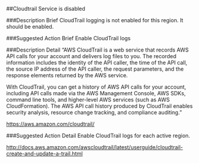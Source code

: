 ##Cloudtrail Service is disabled

###Description Brief
CloudTrail logging is not enabled for this region. It should be enabled.

###Suggested Action Brief
Enable CloudTrail logs

###Description Detail
“AWS CloudTrail is a web service that records AWS API calls for your account and delivers log files to you. The recorded information includes the identity of the API caller, the time of the API call, the source IP address of the API caller, the request parameters, and the response elements returned by the AWS service.

With CloudTrail, you can get a history of AWS API calls for your account, including API calls made via the AWS Management Console, AWS SDKs, command line tools, and higher-level AWS services (such as AWS CloudFormation). The AWS API call history produced by CloudTrail enables security analysis, resource change tracking, and compliance auditing.”

https://aws.amazon.com/cloudtrail/

###Suggested Action Detail
Enable CloudTrail logs for each active region.

http://docs.aws.amazon.com/awscloudtrail/latest/userguide/cloudtrail-create-and-update-a-trail.html
